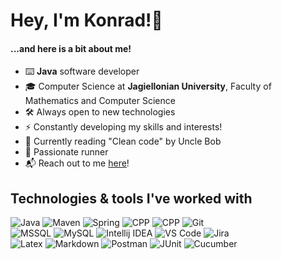 # Hey, I'm Konrad!👋
#### ...and here is a bit about me!
- ⌨️ <b>Java</b> software developer
- 🎓 Computer Science at <b>Jagiellonian University</b>, Faculty of Mathematics and Computer Science 
- 🛠️ Always open to new technologies
- ⚡ Constantly developing my skills and interests!
- 📖 Currently reading "Clean code" by Uncle Bob
- 👟 Passionate runner
- 📬 Reach out to me [here](https://linkedin.com/in/konradbaran)!

##  Technologies & tools I've worked with
<p>
  <img alt="Java" src="https://img.shields.io/badge/Java-023535?style=for-the-badge&logo=openjdk&logoColor=white" />
  <img alt="Maven" src="https://img.shields.io/badge/Maven-023535?style=for-the-badge&logo=apache-maven&logoColor=white" />
  <img alt="Spring" src="https://img.shields.io/badge/Spring-023535?style=for-the-badge&logo=spring&logoColor=white" />
  <img alt="CPP" src="https://img.shields.io/badge/CPP-023535?style=for-the-badge&logo=c%2B%2B&logoColor=white" />
  <img alt="CPP" src="https://img.shields.io/badge/Python-023535?style=for-the-badge&logo=python&logoColor=white" />
  <img alt="Git" src="https://img.shields.io/badge/Git-023535?style=for-the-badge&logo=git&logoColor=white" />
  <br>
  <img alt="MSSQL" src="https://img.shields.io/badge/MSSQL-015958?style=for-the-badge&logo=microsoft-sql-server&logoColor=white" />
  <img alt="MySQL" src="https://img.shields.io/badge/MySQL-015958?style=for-the-badge&logo=mysql&logoColor=white" />
  <img alt="Intellij IDEA" src="https://img.shields.io/badge/IntelliJ IDEA-015958?style=for-the-badge&logo=intellij-idea&logoColor=white" />
  <img alt="VS Code" src="https://img.shields.io/badge/VS_Code-015958?style=for-the-badge&logo=visual-studio-code&logoColor=white"/>
  <img alt="Jira" src="https://img.shields.io/badge/Jira-015958?style=for-the-badge&logo=jira&logoColor=white" />
  <br>
  <img alt="Latex" src="https://img.shields.io/badge/Latex-008F8C?style=for-the-badge&logo=latex&logoColor=white" />
  <img alt="Markdown" src="https://img.shields.io/badge/Markdown-008F8C?style=for-the-badge&logo=markdown&logoColor=white" />
  <img alt="Postman" src="https://img.shields.io/badge/Postman-008F8C?style=for-the-badge&logo=postman&logoColor=white" />
  <img alt="JUnit" src="https://img.shields.io/badge/JUnit-008F8C?style=for-the-badge&logo=junit5&logoColor=white" />
  <img alt="Cucumber" src="https://img.shields.io/badge/Cucumber-008F8C?style=for-the-badge&logo=cucumber&logoColor=white" />
</p>
